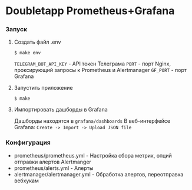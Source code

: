 # Doubletapp Prometheus+Grafana

### Запуск

1. Создать файл .env
    ```
    $ make env
    ```

    `TELEGRAM_BOT_API_KEY` - API токен Телеграма
    `PORT` - порт Nginx, проксирующий запросы к Prometheus и Alertmanager
    `GF_PORT` - порт Grafana
    
2. Запустить приложение
    ```
    $ make
    ```

3. Импортировать дашборды в Grafana

    Дашборды находятся в ```grafana/dashboards```
    В веб-интерфейсе Grafana: ```Create -> Import -> Upload JSON file ```

### Конфигурация

- prometheus/prometheus.yml - Настройка сбора метрик, опций отправки алертов Alertmanger
- prometheus/alerts.yml - Алерты
- alertmanager/alertmanager.yml - Обработка алертов, переотправка вебхукам
